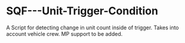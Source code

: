 # SQF---Unit-Trigger-Condition
A Script for detecting change in unit count inside of trigger. Takes into account vehicle crew. MP support to be added.
